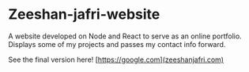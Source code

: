# Zeeshan-jafri-website
A website developed on Node and React to serve as an online portfolio. Displays some of my projects and passes my contact info forward.

See the final version here!
[https://google.com](zeeshanjafri.com)

